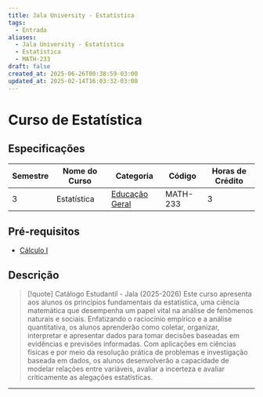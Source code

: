 ```yaml
---
title: Jala University - Estatística
tags:
  - Entrada
aliases:
  - Jala University - Estatística
  - Estatística
  - MATH-233
draft: false
created_at: 2025-06-26T00:38:59-03:00
updated_at: 2025-02-14T16:03:32-03:00
---
```

# Curso de Estatística

## Especificações
| Semestre | Nome do Curso | Categoria                                                                            | Código   | Horas de Crédito |
| -------- | ------------- | ------------------------------------------------------------------------------------ | -------- | ---------------- |
| 3        | Estatística   | [Educação Geral](content/notas/2025/06/21/entrada/Jala_University-Educacao_Geral.md) | MATH-233 | 3                |

## Pré-requisitos
- [Cálculo I](content/notas/2025/06/21/entrada/Jala_University-Calculo_I.md)

## Descrição

> [!quote] Catálogo Estudantil - Jala (2025-2026)
> Este curso apresenta aos alunos os princípios fundamentais da estatística, uma ciência matemática que desempenha um papel vital na análise de fenômenos naturais e sociais. Enfatizando o raciocínio empírico e a análise quantitativa, os alunos aprenderão como coletar, organizar, interpretar e apresentar dados para tomar decisões baseadas em evidências e previsões informadas. Com aplicações em ciências físicas e por meio da resolução prática de problemas e investigação baseada em dados, os alunos desenvolverão a capacidade de modelar relações entre variáveis, avaliar a incerteza e avaliar criticamente as alegações estatísticas.


---

